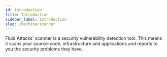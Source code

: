 ```yaml
---
id: introduction
title: Introduction
sidebar_label: Introduction
slug: /machine/scanner
---
```


Fluid Attacks' scanner is a security vulnerability detection tool.
This means it scans your source-code, infrastructure and applications and reports
to you the security problems they have.
